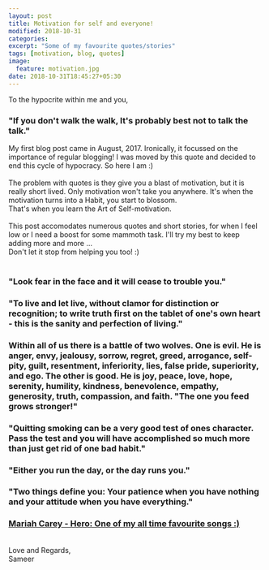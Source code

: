 ```yaml
---
layout: post
title: Motivation for self and everyone!
modified: 2018-10-31
categories: 
excerpt: "Some of my favourite quotes/stories"
tags: [motivation, blog, quotes]
image:
  feature: motivation.jpg
date: 2018-10-31T18:45:27+05:30
---
```


To the hypocrite within me and you,
### "If you don't walk the walk, It's probably best not to talk the talk."
My first blog post came in August, 2017. Ironically, it focussed on the importance of regular blogging! I was moved by this quote and decided to end this cycle of hypocracy. So here I am :)<br><br>
The problem with quotes is they give you a blast of motivation, but it is really short lived. Only motivation won't take you anywhere. It's when the motivation turns into a Habit, you start to blossom.<br>
That's when you learn the Art of Self-motivation.<br><br>
This post accomodates numerous quotes and short stories, for when I feel low or I need a boost for some mammoth task. I'll try my best to keep adding more and more ...<br>
Don't let it stop from helping you too! :)<br><br>
### "Look fear in the face and it will cease to trouble you."
<!-- <br><br> -->
### "To live and let live, without clamor for distinction or recognition; to write truth first on the tablet of one's own heart - this is the sanity and perfection of living."
<!-- <br><br> -->
### Within all of us there is a battle of two wolves. One is evil. He is anger, envy, jealousy, sorrow, regret, greed, arrogance, self-pity, guilt, resentment, inferiority, lies, false pride, superiority, and ego. The other is good. He is joy, peace, love, hope, serenity, humility, kindness, benevolence, empathy, generosity, truth, compassion, and faith. "The one you feed grows stronger!"
<!-- <br><br> -->
### "Quitting smoking can be a very good test of ones character. Pass the test and you will have accomplished so much more than just get rid of one bad habit."
<!-- <br><br> -->
### "Either you run the day, or the day runs you."
<!-- <br><br> -->
### "Two things define you: Your patience when you have nothing and your attitude when you have everything."
<!-- <br><br> -->
### [Mariah Carey - Hero: One of my all time favourite songs :)](https://www.youtube.com/watch?v=0IA3ZvCkRkQ)
<br>
Love and Regards,<br>
Sameer